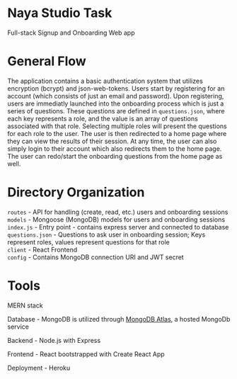 # Naya Studio Task

Full-stack Signup and Onboarding Web app

# General Flow

The application contains a basic authentication system that utilizes encryption (bcrypt) and json-web-tokens. Users start by registering for an account (which consists of just an email and password). Upon registering, users are immediatly launched into the onboarding process which is just a series of questions. These questions are defined in `questions.json`, where each key represents a role, and the value is an array of questions associated with that role. Selecting multiple roles will present the questions for each role to the user. The user is then redirected to a home page where they can view the results of their session. At any time, the user can also simply login to their account which also redirects them to the home page. The user can redo/start the onboarding questions from the home page as well.

# Directory Organization

`routes` - API for handling (create, read, etc.) users and onboarding sessions  
`models` - Mongoose (MongoDB) models for users and onboarding sessions  
`index.js` - Entry point - contains express server and connected to database  
`questions.json` - Questions to ask user in onboarding session; Keys represent roles, values represent questions for that role  
`client` - React Frontend  
`config` - Contains MongoDB connection URI and JWT secret

# Tools

MERN stack

Database - MongoDB is utilized through [MongoDB Atlas](https://www.mongodb.com/cloud/atlas), a hosted MongoDb service

Backend - Node.js with Express

Frontend - React bootstrapped with Create React App

Deployment - Heroku


